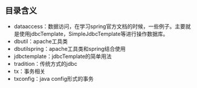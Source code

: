 ## 目录含义

- dataaccess：数据访问，在学习spring官方文档的时候，一些例子。主要就是使用jdbcTemplate，SimpleJdbcTemplate等进行操作数据库。
- dbutil：apache工具类
- dbutilspring：apache工具类和spring结合使用
- jdbctemplate：jdbcTemplate的简单用法
- tradition：传统方式的jdbc
- tx：事务相关
- txconfig：java config形式的事务

